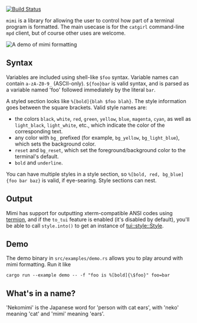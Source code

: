 [![Build Status](https://travis-ci.org/deifactor/catgirl.svg?branch=mistress)](https://travis-ci.org/deifactor/catgirl)

`mimi` is a library for allowing the user to control how part of a terminal
program is formatted. The main usecase is for the `catgirl` command-line `mpd`
client, but of course other uses are welcome.

![A demo of mimi formatting](/example.png?raw=true)

## Syntax

Variables are included using shell-like `$foo` syntax. Variable names can
contain `a-zA-Z0-9_` (ASCII-only). `${foo}bar` is valid syntax, and is parsed as
a variable named 'foo' followed immediately by the literal `bar`.

A styled section looks like `%[bold]{blah $foo blah}`. The style information
goes between the square brackets. Valid style names are:
* the colors `black`, `white`, `red`, `green`, `yellow`, `blue`, `magenta`,
  `cyan`, as well as `light_black`, `light_white`, etc., which indicate the
  color of the corresponding text.
* any color with `bg_` prefixed (for example, `bg_yellow`, `bg_light_blue`),
  which sets the background color.
* `reset` and `bg_reset`, which set the foreground/background color to the
  terminal's default.
* `bold` and `underline`.

You can have multiple styles in a style section, so `%[bold, red, bg_blue]{foo
bar baz}` is valid, if eye-searing. Style sections can nest.

## Output

Mimi has support for outputting xterm-compatible ANSI codes using
[termion](https://crates.io/crates/termion), and if the `to_tui` feature is
enabled (it's disabled by default), you'll be able to call `style.into()` to get
an instance of
[tui::style::Style](https://docs.rs/tui/0.3.0/tui/style/struct.Style.html).


## Demo

The demo binary in `src/examples/demo.rs` allows you to play around with mimi formatting. Run it like

    cargo run --example demo -- -f "foo is %[bold]{\$foo}" foo=bar

## What's in a name?

'Nekomimi' is the Japanese word for 'person with cat ears', with 'neko' meaning
'cat' and 'mimi' meaning 'ears'.
